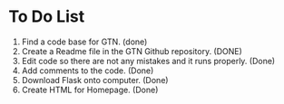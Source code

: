 # To Do List 
1. Find a code base for GTN. (done)
2. Create a Readme file in the GTN Github repository. (DONE)
3. Edit code so there are not any mistakes and it runs properly. (Done)
4. Add comments to the code. (Done)
5. Download Flask onto computer. (Done)
6. Create HTML for Homepage. (Done)
